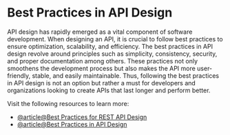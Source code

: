 # Best Practices in API Design

API design has rapidly emerged as a vital component of software development. When designing an API, it is crucial to follow best practices to ensure optimization, scalability, and efficiency. The best practices in API design revolve around principles such as simplicity, consistency, security, and proper documentation among others. These practices not only smoothens the development process but also makes the API more user-friendly, stable, and easily maintainable. Thus, following the best practices in API design is not an option but rather a must for developers and organizations looking to create APIs that last longer and perform better.

Visit the following resources to learn more:

- [@article@Best Practices for REST API Design](https://stackoverflow.blog/2020/03/02/best-practices-for-rest-api-design/)
- [@article@Best Practices in API Design](https://swagger.io/resources/articles/best-practices-in-api-design/)